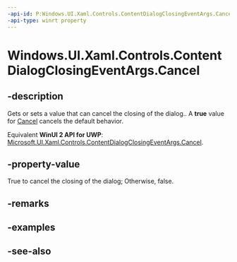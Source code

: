 ```yaml
---
-api-id: P:Windows.UI.Xaml.Controls.ContentDialogClosingEventArgs.Cancel
-api-type: winrt property
---
```


<!-- Property syntax
public bool Cancel { get;  set; }
-->

# Windows.UI.Xaml.Controls.ContentDialogClosingEventArgs.Cancel

## -description
Gets or sets a value that can cancel the closing of the dialog.. A **true** value for [Cancel](contentdialogbuttonclickeventargs_cancel.md) cancels the default behavior.

Equivalent **WinUI 2 API for UWP**: [Microsoft.UI.Xaml.Controls.ContentDialogClosingEventArgs.Cancel](/windows/winui/api/microsoft.ui.xaml.controls.contentdialogclosingeventargs.cancel).

## -property-value
True to cancel the closing of the dialog; Otherwise, false.

## -remarks

## -examples

## -see-also
